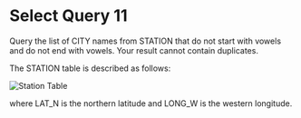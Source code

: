# Select Query 11
Query the list of CITY names from STATION that do not start with vowels and do not end with vowels. Your result cannot contain duplicates.

The STATION table is described as follows:

![Station Table](https://s3.amazonaws.com/hr-challenge-images/9336/1449345840-5f0a551030-Station.jpg)

where LAT_N is the northern latitude and LONG_W is the western longitude.

